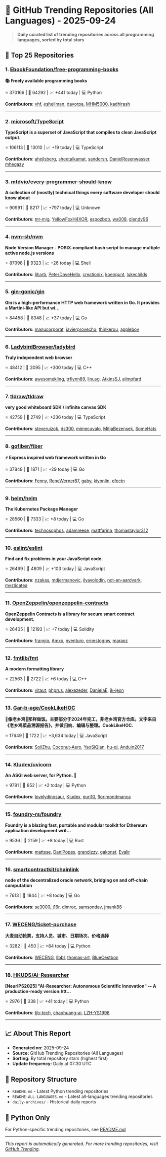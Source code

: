 # 🌟 GitHub Trending Repositories (All Languages) - 2025-09-24

> **Daily curated list of trending repositories across all programming languages, sorted by total stars**

## 🚀 Top 25 Repositories

### 1. [EbookFoundation/free-programming-books](https://github.com/EbookFoundation/free-programming-books)

**📚 Freely available programming books**

⭐ 370166 | 🍴 64292 | 📈 +441 today | 💻 Python

**Contributors:** [vhf](https://github.com/vhf), [eshellman](https://github.com/eshellman), [davorpa](https://github.com/davorpa), [MHM5000](https://github.com/MHM5000), [kadhirash](https://github.com/kadhirash)

---

### 2. [microsoft/TypeScript](https://github.com/microsoft/TypeScript)

**TypeScript is a superset of JavaScript that compiles to clean JavaScript output.**

⭐ 106113 | 🍴 13010 | 📈 +19 today | 💻 TypeScript

**Contributors:** [ahejlsberg](https://github.com/ahejlsberg), [sheetalkamat](https://github.com/sheetalkamat), [sandersn](https://github.com/sandersn), [DanielRosenwasser](https://github.com/DanielRosenwasser), [mhegazy](https://github.com/mhegazy)

---

### 3. [mtdvio/every-programmer-should-know](https://github.com/mtdvio/every-programmer-should-know)

**A collection of (mostly) technical things every software developer should know about**

⭐ 90991 | 🍴 8217 | 📈 +797 today | 💻 Unknown

**Contributors:** [mr-mig](https://github.com/mr-mig), [YellowFoxH4XOR](https://github.com/YellowFoxH4XOR), [espozbob](https://github.com/espozbob), [wa008](https://github.com/wa008), [diendv96](https://github.com/diendv96)

---

### 4. [nvm-sh/nvm](https://github.com/nvm-sh/nvm)

**Node Version Manager - POSIX-compliant bash script to manage multiple active node.js versions**

⭐ 87098 | 🍴 9323 | 📈 +26 today | 💻 Shell

**Contributors:** [ljharb](https://github.com/ljharb), [PeterDaveHello](https://github.com/PeterDaveHello), [creationix](https://github.com/creationix), [koenpunt](https://github.com/koenpunt), [lukechilds](https://github.com/lukechilds)

---

### 5. [gin-gonic/gin](https://github.com/gin-gonic/gin)

**Gin is a high-performance HTTP web framework written in Go. It provides a Martini-like API but wi...**

⭐ 84458 | 🍴 8348 | 📈 +37 today | 💻 Go

**Contributors:** [manucorporat](https://github.com/manucorporat), [javierprovecho](https://github.com/javierprovecho), [thinkerou](https://github.com/thinkerou), [appleboy](https://github.com/appleboy)

---

### 6. [LadybirdBrowser/ladybird](https://github.com/LadybirdBrowser/ladybird)

**Truly independent web browser**

⭐ 48412 | 🍴 2095 | 📈 +300 today | 💻 C++

**Contributors:** [awesomekling](https://github.com/awesomekling), [trflynn89](https://github.com/trflynn89), [linusg](https://github.com/linusg), [AtkinsSJ](https://github.com/AtkinsSJ), [alimpfard](https://github.com/alimpfard)

---

### 7. [tldraw/tldraw](https://github.com/tldraw/tldraw)

**very good whiteboard SDK / infinite canvas SDK**

⭐ 42759 | 🍴 2749 | 📈 +236 today | 💻 TypeScript

**Contributors:** [steveruizok](https://github.com/steveruizok), [ds300](https://github.com/ds300), [mimecuvalo](https://github.com/mimecuvalo), [MitjaBezensek](https://github.com/MitjaBezensek), [SomeHats](https://github.com/SomeHats)

---

### 8. [gofiber/fiber](https://github.com/gofiber/fiber)

**⚡️ Express inspired web framework written in Go**

⭐ 37848 | 🍴 1871 | 📈 +29 today | 💻 Go

**Contributors:** [Fenny](https://github.com/Fenny), [ReneWerner87](https://github.com/ReneWerner87), [gaby](https://github.com/gaby), [kiyonlin](https://github.com/kiyonlin), [efectn](https://github.com/efectn)

---

### 9. [helm/helm](https://github.com/helm/helm)

**The Kubernetes Package Manager**

⭐ 28560 | 🍴 7333 | 📈 +8 today | 💻 Go

**Contributors:** [technosophos](https://github.com/technosophos), [adamreese](https://github.com/adamreese), [mattfarina](https://github.com/mattfarina), [thomastaylor312](https://github.com/thomastaylor312)

---

### 10. [eslint/eslint](https://github.com/eslint/eslint)

**Find and fix problems in your JavaScript code.**

⭐ 26469 | 🍴 4809 | 📈 +103 today | 💻 JavaScript

**Contributors:** [nzakas](https://github.com/nzakas), [mdjermanovic](https://github.com/mdjermanovic), [ilyavolodin](https://github.com/ilyavolodin), [not-an-aardvark](https://github.com/not-an-aardvark), [mysticatea](https://github.com/mysticatea)

---

### 11. [OpenZeppelin/openzeppelin-contracts](https://github.com/OpenZeppelin/openzeppelin-contracts)

**OpenZeppelin Contracts is a library for secure smart contract development.**

⭐ 26405 | 🍴 12193 | 📈 +7 today | 💻 Solidity

**Contributors:** [frangio](https://github.com/frangio), [Amxx](https://github.com/Amxx), [nventuro](https://github.com/nventuro), [ernestognw](https://github.com/ernestognw), [maraoz](https://github.com/maraoz)

---

### 12. [fmtlib/fmt](https://github.com/fmtlib/fmt)

**A modern formatting library**

⭐ 22563 | 🍴 2722 | 📈 +6 today | 💻 C++

**Contributors:** [vitaut](https://github.com/vitaut), [phprus](https://github.com/phprus), [alexezeder](https://github.com/alexezeder), [DanielaE](https://github.com/DanielaE), [jk-jeon](https://github.com/jk-jeon)

---

### 13. [Gar-b-age/CookLikeHOC](https://github.com/Gar-b-age/CookLikeHOC)

**🥢像老乡鸡🐔那样做饭。主要部分于2024年完工，非老乡鸡官方仓库。文字来自《老乡鸡菜品溯源报告》，并做归纳、编辑与整理。CookLikeHOC.**

⭐ 17649 | 🍴 1722 | 📈 +3,634 today | 💻 JavaScript

**Contributors:** [SoilZhu](https://github.com/SoilZhu), [Coconut-Aero](https://github.com/Coconut-Aero), [YaoSiQian](https://github.com/YaoSiQian), [hu-qi](https://github.com/hu-qi), [Anduin2017](https://github.com/Anduin2017)

---

### 14. [Kludex/uvicorn](https://github.com/Kludex/uvicorn)

**An ASGI web server, for Python. 🦄**

⭐ 9781 | 🍴 852 | 📈 +2 today | 💻 Python

**Contributors:** [lovelydinosaur](https://github.com/lovelydinosaur), [Kludex](https://github.com/Kludex), [euri10](https://github.com/euri10), [florimondmanca](https://github.com/florimondmanca)

---

### 15. [foundry-rs/foundry](https://github.com/foundry-rs/foundry)

**Foundry is a blazing fast, portable and modular toolkit for Ethereum application development writ...**

⭐ 9536 | 🍴 2159 | 📈 +8 today | 💻 Rust

**Contributors:** [mattsse](https://github.com/mattsse), [DaniPopes](https://github.com/DaniPopes), [grandizzy](https://github.com/grandizzy), [gakonst](https://github.com/gakonst), [Evalir](https://github.com/Evalir)

---

### 16. [smartcontractkit/chainlink](https://github.com/smartcontractkit/chainlink)

**node of the decentralized oracle network, bridging on and off-chain computation**

⭐ 7613 | 🍴 1844 | 📈 +8 today | 💻 Go

**Contributors:** [se3000](https://github.com/se3000), [j16r](https://github.com/j16r), [dimroc](https://github.com/dimroc), [samsondav](https://github.com/samsondav), [jmank88](https://github.com/jmank88)

---

### 17. [WECENG/ticket-purchase](https://github.com/WECENG/ticket-purchase)

**大麦自动抢票，支持人员、城市、日期场次、价格选择**

⭐ 3282 | 🍴 450 | 📈 +84 today | 💻 Python

**Contributors:** [WECENG](https://github.com/WECENG), [llbbl](https://github.com/llbbl), [thomas-art](https://github.com/thomas-art), [BlueCestbon](https://github.com/BlueCestbon)

---

### 18. [HKUDS/AI-Researcher](https://github.com/HKUDS/AI-Researcher)

**[NeurIPS2025] "AI-Researcher: Autonomous Scientific Innovation" -- A production-ready version:htt...**

⭐ 2976 | 🍴 338 | 📈 +41 today | 💻 Python

**Contributors:** [tjb-tech](https://github.com/tjb-tech), [chaohuang-ai](https://github.com/chaohuang-ai), [LZH-YS1998](https://github.com/LZH-YS1998)

---


## 📈 About This Report

- **Generated on:** 2025-09-24
- **Source:** GitHub Trending Repositories (All Languages)
- **Sorting:** By total repository stars (highest first)
- **Update frequency:** Daily at 07:30 UTC

## 🔗 Repository Structure

- `README.md` - Latest Python trending repositories
- `README-ALL-LANGUAGES.md` - Latest all-languages trending repositories
- `daily-archives/` - Historical daily reports

## 🐍 Python Only

For Python-specific trending repositories, see [README.md](./README.md)

---

*This report is automatically generated. For more trending repositories, visit [GitHub Trending](https://github.com/trending).*
